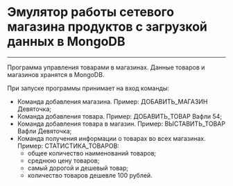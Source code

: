 # Эмулятор работы сетевого магазина продуктов с загрузкой данных в MongoDB
___
Программа управления товарами в магазинах. Данные товаров и магазинов хранятся в MongoDB.

При запуске программы принимает на вход команды:
    
* Команда добавления магазина. Пример: ДОБАВИТЬ_МАГАЗИН Девяточка; 
* Команда добавления товара. Пример: ДОБАВИТЬ_ТОВАР Вафли 54;
* Команда добавления товара в магазин. Пример: ВЫСТАВИТЬ_ТОВАР Вафли Девяточка;
* Команда получения информации о товарах во всех магазинах. Пример: СТАТИСТИКА_ТОВАРОВ:
  * общее количество наименований товаров;
  * среднюю цену товаров;
  * самый дорогой и дешевый товар;
  * количество товаров дешевле 100 рублей.
  
